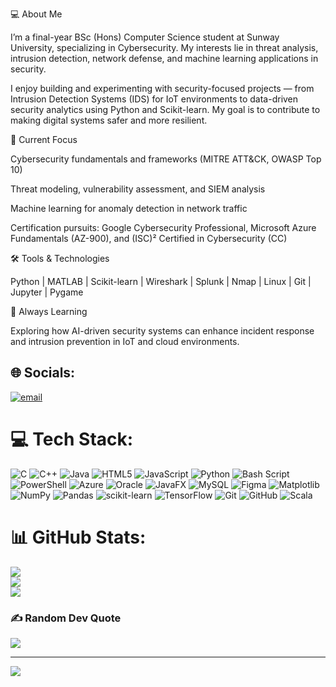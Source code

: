 💻 About Me

I’m a final-year BSc (Hons) Computer Science student at Sunway University, specializing in Cybersecurity. My interests lie in threat analysis, intrusion detection, network defense, and machine learning applications in security.

I enjoy building and experimenting with security-focused projects — from Intrusion Detection Systems (IDS) for IoT environments to data-driven security analytics using Python and Scikit-learn. My goal is to contribute to making digital systems safer and more resilient.

🧠 Current Focus

Cybersecurity fundamentals and frameworks (MITRE ATT&CK, OWASP Top 10)

Threat modeling, vulnerability assessment, and SIEM analysis

Machine learning for anomaly detection in network traffic

Certification pursuits: Google Cybersecurity Professional, Microsoft Azure Fundamentals (AZ-900), and (ISC)² Certified in Cybersecurity (CC)

🛠️ Tools & Technologies

Python | MATLAB | Scikit-learn | Wireshark | Splunk | Nmap | Linux | Git | Jupyter | Pygame

🌱 Always Learning

Exploring how AI-driven security systems can enhance incident response and intrusion prevention in IoT and cloud environments.



## 🌐 Socials:
[![email](https://img.shields.io/badge/Email-D14836?logo=gmail&logoColor=white)](mailto:joelnayagam2@gmail.com) 

# 💻 Tech Stack:
![C](https://img.shields.io/badge/c-%2300599C.svg?style=for-the-badge&logo=c&logoColor=white) ![C++](https://img.shields.io/badge/c++-%2300599C.svg?style=for-the-badge&logo=c%2B%2B&logoColor=white) ![Java](https://img.shields.io/badge/java-%23ED8B00.svg?style=for-the-badge&logo=openjdk&logoColor=white) ![HTML5](https://img.shields.io/badge/html5-%23E34F26.svg?style=for-the-badge&logo=html5&logoColor=white) ![JavaScript](https://img.shields.io/badge/javascript-%23323330.svg?style=for-the-badge&logo=javascript&logoColor=%23F7DF1E) ![Python](https://img.shields.io/badge/python-3670A0?style=for-the-badge&logo=python&logoColor=ffdd54) ![Bash Script](https://img.shields.io/badge/bash_script-%23121011.svg?style=for-the-badge&logo=gnu-bash&logoColor=white) ![PowerShell](https://img.shields.io/badge/PowerShell-%235391FE.svg?style=for-the-badge&logo=powershell&logoColor=white) ![Azure](https://img.shields.io/badge/azure-%230072C6.svg?style=for-the-badge&logo=microsoftazure&logoColor=white) ![Oracle](https://img.shields.io/badge/Oracle-F80000?style=for-the-badge&logo=oracle&logoColor=white) ![JavaFX](https://img.shields.io/badge/javafx-%23FF0000.svg?style=for-the-badge&logo=javafx&logoColor=white) ![MySQL](https://img.shields.io/badge/mysql-4479A1.svg?style=for-the-badge&logo=mysql&logoColor=white) ![Figma](https://img.shields.io/badge/figma-%23F24E1E.svg?style=for-the-badge&logo=figma&logoColor=white) ![Matplotlib](https://img.shields.io/badge/Matplotlib-%23ffffff.svg?style=for-the-badge&logo=Matplotlib&logoColor=black) ![NumPy](https://img.shields.io/badge/numpy-%23013243.svg?style=for-the-badge&logo=numpy&logoColor=white) ![Pandas](https://img.shields.io/badge/pandas-%23150458.svg?style=for-the-badge&logo=pandas&logoColor=white) ![scikit-learn](https://img.shields.io/badge/scikit--learn-%23F7931E.svg?style=for-the-badge&logo=scikit-learn&logoColor=white) ![TensorFlow](https://img.shields.io/badge/TensorFlow-%23FF6F00.svg?style=for-the-badge&logo=TensorFlow&logoColor=white) ![Git](https://img.shields.io/badge/git-%23F05033.svg?style=for-the-badge&logo=git&logoColor=white) ![GitHub](https://img.shields.io/badge/github-%23121011.svg?style=for-the-badge&logo=github&logoColor=white) ![Scala](https://img.shields.io/badge/scala-%23DC322F.svg?style=for-the-badge&logo=scala&logoColor=white)
# 📊 GitHub Stats:
![](https://github-readme-stats.vercel.app/api?username=Joel499&theme=dark&hide_border=false&include_all_commits=false&count_private=false)<br/>
![](https://nirzak-streak-stats.vercel.app/?user=Joel499&theme=dark&hide_border=false)<br/>
![](https://github-readme-stats.vercel.app/api/top-langs/?username=Joel499&theme=dark&hide_border=false&include_all_commits=false&count_private=false&layout=compact)

### ✍️ Random Dev Quote
![](https://quotes-github-readme.vercel.app/api?type=horizontal&theme=radical)

---
[![](https://visitcount.itsvg.in/api?id=Joel499&icon=0&color=0)](https://visitcount.itsvg.in)

<!-- Proudly created with GPRM ( https://gprm.itsvg.in ) -->

